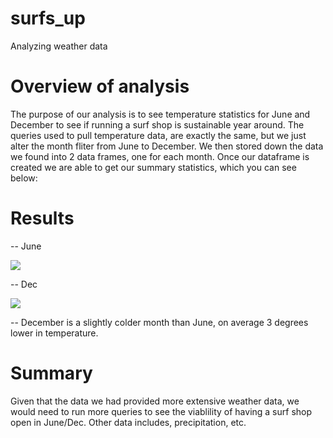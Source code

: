 # surfs_up
Analyzing weather data

# Overview of analysis
The purpose of our analysis is to see temperature statistics for June and December to see if running a surf shop is sustainable year around. The queries used to pull temperature data, are exactly the same, but we just alter the month fliter from June to December. We then stored down the data we found into 2 data frames, one for each month. Once our dataframe is created we are able to get our summary statistics, which you can see below:


# Results

 -- June

![](../main/Images/June_Summary.png) 
 
 -- Dec
 
![](../main/Images/Dec_Summary.png) 

-- December is a slightly colder month than June, on average 3 degrees lower in temperature.

# Summary 

Given that the data we had provided more extensive weather data, we would need to run more queries to see the viablility of having a surf shop open in June/Dec. Other data includes, precipitation, etc.